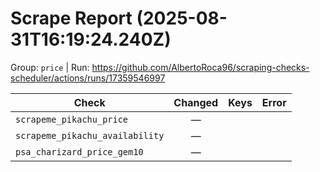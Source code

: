 # Scrape Report (2025-08-31T16:19:24.240Z)

Group: `price`  |  Run: https://github.com/AlbertoRoca96/scraping-checks-scheduler/actions/runs/17359546997

| Check | Changed | Keys | Error |
|---|:---:|:--|:--|
| `scrapeme_pikachu_price` | — |  |  |
| `scrapeme_pikachu_availability` | — |  |  |
| `psa_charizard_price_gem10` | — |  |  |
